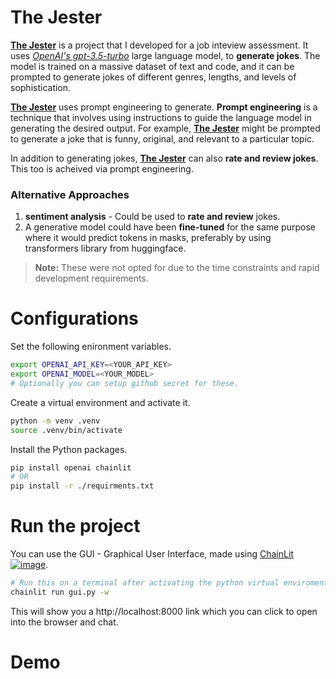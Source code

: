 # **The Jester**

**[The Jester](.)** is a project that I developed for a job inteview assessment. It uses _[OpenAI's gpt-3.5-turbo](https://openai.com/chatgpt)_ large language model, to **generate jokes**. The model is trained on a massive dataset of text and code, and it can be prompted to generate jokes of different genres, lengths, and levels of sophistication.

**[The Jester](.)** uses prompt engineering to generate. **Prompt engineering** is a technique that involves using instructions to guide the language model in generating the desired output. For example, **[The Jester](.)** might be prompted to generate a joke that is funny, original, and relevant to a particular topic.

In addition to generating jokes, **[The Jester](.)** can also **rate and review jokes**. This too is acheived via prompt engineering.


### Alternative Approaches
1.  **sentiment analysis** - Could be used to **rate and review** jokes.
2. A generative model could have been **fine-tuned** for the same purpose where it would predict tokens in masks, preferably by using transformers library from huggingface.

> **Note:** These were not opted for due to the time constraints and rapid development requirements.


# Configurations
Set the following enironment variables.
```bash
export OPENAI_API_KEY=<YOUR_API_KEY>
export OPENAI_MODEL=<YOUR_MODEL>
# Optionally you can setup github secret for these.
```
Create a virtual environment and activate it.
```bash
python -m venv .venv
source .venv/bin/activate
```
Install the Python packages.
```bash
pip install openai chainlit
# OR
pip install -r ./requirments.txt
```


# Run the project
You can use the GUI - Graphical User Interface, made using [ChainLit ![image](https://avatars.githubusercontent.com/u/128686189?s=12&v=4)]((https://docs.chainlit.io/overview)).
```bash
# Run this on a terminal after activating the python virtual enviroment
chainlit run gui.py -w
```
This will show you a http://localhost:8000 link which you can click to open into the browser and chat.


# Demo
